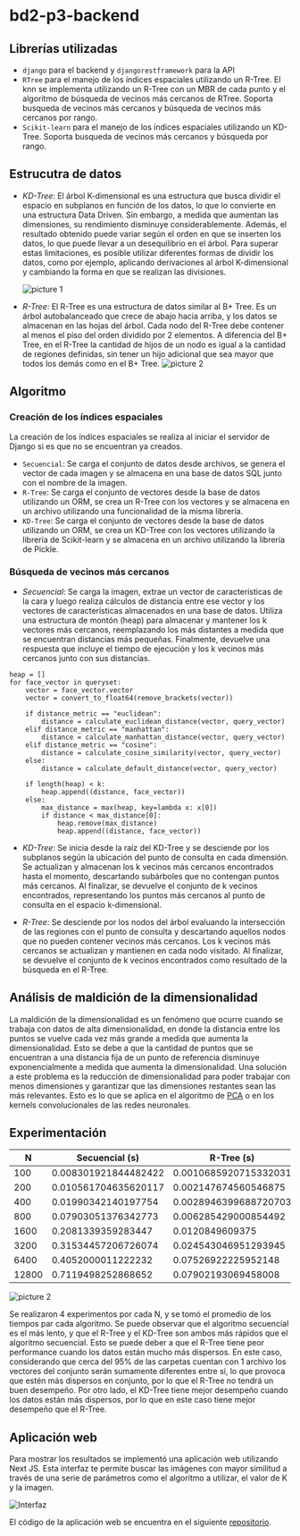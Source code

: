 # bd2-p3-backend

## Librerías utilizadas

- `django` para el backend y `djangorestframework` para la API
- `RTree` para el manejo de los índices espaciales utilizando un R-Tree. El knn se implementa utilizando un R-Tree con un MBR de cada punto y el algoritmo de búsqueda de vecinos más cercanos de RTree. Soporta busqueda de vecinos más cercanos y búsqueda de vecinos más cercanos por rango.
- `Scikit-learn` para el manejo de los índices espaciales utilizando un KD-Tree. Soporta busqueda de vecinos más cercanos y búsqueda por rango.
  
## Estrucutra de datos
- *KD-Tree*: El árbol K-dimensional es una estructura que busca dividir el espacio en subplanos en función de los datos, lo que lo convierte en una estructura Data Driven. Sin embargo, a medida que aumentan las dimensiones, su rendimiento disminuye considerablemente. Además, el resultado obtenido puede variar según el orden en que se inserten los datos, lo que puede llevar a un desequilibrio en el árbol. Para superar estas limitaciones, es posible utilizar diferentes formas de dividir los datos, como por ejemplo, aplicando derivaciones al árbol K-dimensional y cambiando la forma en que se realizan las divisiones.
  
  ![picture 1](images/d58146dc5b7824da14bdd26cfe66afbbf60e1a96ec41d1f6534c939574e6aa0a.png)  

- *R-Tree*: El R-Tree es una estructura de datos similar al B+ Tree. Es un árbol autobalanceado que crece de abajo hacia arriba, y los datos se almacenan en las hojas del árbol. Cada nodo del R-Tree debe contener al menos el piso del orden dividido por 2 elementos. A diferencia del B+ Tree, en el R-Tree la cantidad de hijos de un nodo es igual a la cantidad de regiones definidas, sin tener un hijo adicional que sea mayor que todos los demás como en el B+ Tree.
  ![picture 2](images/3e08c81fad295b44966e6f0d3357a393d0c893df0dcc6c510e8a260dbaecbb50.png)  

## Algoritmo
### Creación de los índices espaciales
La creación de los índices espaciales se realiza al iniciar el servidor de Django si es que no se encuentran ya creados.

- `Secuencial`: Se carga el conjunto de datos desde archivos, se genera el vector de cada imagen y se almacena en una base de datos SQL junto con el nombre de la imagen.
- `R-Tree`: Se carga el conjunto de vectores desde la base de datos utilizando un ORM,  se crea un R-Tree con los vectores y se almacena en un archivo utilizando una funcionalidad de la misma librería.
- `KD-Tree`: Se carga el conjunto de vectores desde la base de datos utilizando un ORM,  se crea un KD-Tree con los vectores utilizando la librería de Scikit-learn y se almacena en un archivo utilizando la librería de Pickle.

### Búsqueda de vecinos más cercanos

- *Secuencial*: Se carga la imagen, extrae un vector de características de la cara y luego realiza cálculos de distancia entre ese vector y los vectores de características almacenados en una base de datos. Utiliza una estructura de montón (heap) para almacenar y mantener los k vectores más cercanos, reemplazando los más distantes a medida que se encuentran distancias más pequeñas. Finalmente, devuelve una respuesta que incluye el tiempo de ejecución y los k vecinos más cercanos junto con sus distancias.

```less
heap = []
for face_vector in queryset:
    vector = face_vector.vector
    vector = convert_to_float64(remove_brackets(vector))

    if distance_metric == "euclidean":
        distance = calculate_euclidean_distance(vector, query_vector)
    elif distance_metric == "manhattan":
        distance = calculate_manhattan_distance(vector, query_vector)
    elif distance_metric == "cosine":
        distance = calculate_cosine_similarity(vector, query_vector)
    else:
        distance = calculate_default_distance(vector, query_vector)

    if length(heap) < k:
        heap.append((distance, face_vector))
    else:
        max_distance = max(heap, key=lambda x: x[0])
        if distance < max_distance[0]:
            heap.remove(max_distance)
            heap.append((distance, face_vector))
```

- *KD-Tree*: Se inicia desde la raíz del KD-Tree y se desciende por los subplanos según la ubicación del punto de consulta en cada dimensión. Se actualizan y almacenan los k vecinos más cercanos encontrados hasta el momento, descartando subárboles que no contengan puntos más cercanos. Al finalizar, se devuelve el conjunto de k vecinos encontrados, representando los puntos más cercanos al punto de consulta en el espacio k-dimensional.

- *R-Tree*: Se desciende por los nodos del árbol evaluando la intersección de las regiones con el punto de consulta y descartando aquellos nodos que no pueden contener vecinos más cercanos. Los k vecinos más cercanos se actualizan y mantienen en cada nodo visitado. Al finalizar, se devuelve el conjunto de k vecinos encontrados como resultado de la búsqueda en el R-Tree.

  


## Análisis de maldición de la dimensionalidad

La maldición de la dimensionalidad es un fenómeno que ocurre cuando se trabaja con datos de alta dimensionalidad, en donde la distancia entre los puntos se vuelve cada vez más grande a medida que aumenta la dimensionalidad. Esto se debe a que la cantidad de puntos que se encuentran a una distancia fija de un punto de referencia disminuye exponencialmente a medida que aumenta la dimensionalidad. Una solución a este problema es la reducción de dimensionalidad para poder trabajar con menos dimensiones y garantizar que las dimensiones restantes sean las más relevantes. Esto es lo que se aplica en el algoritmo de [PCA](https://es.wikipedia.org/wiki/An%C3%A1lisis_de_componentes_principales) o en los kernels convolucionales de las redes neuronales.

## Experimentación

<!-- table of 4 by 3 -->
| N | Secuencial (s) | R-Tree (s) | KD-Tree (s) |
| --- | --- | --- | --- |
| 100   | 0.008301921844482422 | 0.0010685920715332031 | 0.001184701919555664 |
| 200   | 0.010561704635620117 | 0.002147674560546875 | 0.0009965896606445312 |
| 400   | 0.01990342140197754 | 0.0028946399688720703 | 0.0009989738464355469 |
| 800   | 0.07903051376342773 | 0.006285429000854492 | 0.0010077953338623047 |
| 1600  | 0.2081339359283447 | 0.0120849609375 | 0.0035161972045898438 |
| 3200  | 0.31534457206726074 | 0.024543046951293945 | 0.006022214889526367 |
| 6400  | 0.4052000011222232 | 0.07526922225952148 | 0.01079106330871582 |
| 12800 | 0.7119498252868652 | 0.07902193069458008 | 0.026833057403564453 |

![picture 2](images/81a063b066ff43831e0ae2127ae33bdda339db741a7cdf6359fb4159e565c3d7.png)  


Se realizaron 4 experimentos por cada N, y se tomó el promedio de los tiempos par cada algoritmo. Se puede observar que el algoritmo secuencial es el más lento, y que el R-Tree y el KD-Tree son ambos más rápidos que el algoritmo secuencial. Esto se puede deber a que el R-Tree tiene peor performance cuando los datos están mucho más dispersos. En este caso, considerando que cerca del 95% de las carpetas cuentan con 1 archivo los vectores del conjunto serán sumamente diferentes entre sí, lo que provoca que estén más dispersos en conjunto, por lo que el R-Tree no tendrá un buen desempeño. Por otro lado, el KD-Tree tiene mejor desempeño cuando los datos están más dispersos, por lo que en este caso tiene mejor desempeño que el R-Tree.

## Aplicación web

Para mostrar los resultados se implementó una aplicación web utilizando Next JS. Esta interfaz te permite buscar las imágenes con mayor similitud a través de una serie de parámetros como el algoritmo a utilizar, el valor de K y la imagen.

![Interfaz](images/ss_web.png)

El código de la aplicación web se encuentra en el siguiente [repositorio](https://github.com/morphisjustfun/bd2-p3-frontend).